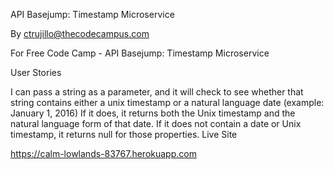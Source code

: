 API Basejump: Timestamp Microservice

By ctrujillo@thecodecampus.com

For Free Code Camp - API Basejump: Timestamp Microservice

User Stories

I can pass a string as a parameter, and it will check to see whether that string contains either a unix timestamp or a natural language date (example: January 1, 2016)
If it does, it returns both the Unix timestamp and the natural language form of that date.
If it does not contain a date or Unix timestamp, it returns null for those properties.
Live Site

https://calm-lowlands-83767.herokuapp.com